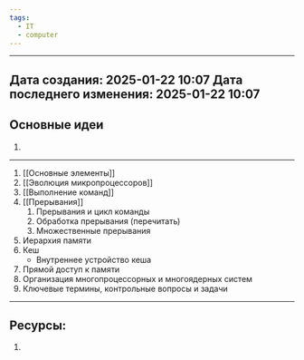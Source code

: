 ```yaml
---
tags:
  - IT
  - computer
---
```

---
Дата создания: 2025-01-22 10:07
Дата последнего изменения: 2025-01-22 10:07
---
## Основные идеи
1) 
---
1. [[Основные элементы]]
2. [[Эволюция микропроцессоров]]
3. [[Выполнение команд]]
4. [[Прерывания]]
	1. Прерывания и цикл команды
	2. Обработка прерывания (перечитать)
	3. Множественные прерывания
5. Иерархия памяти
6. Кеш
	 - Внутреннее устройство кеша
7. Прямой доступ к памяти
8. Организация многопроцессорных и многоядерных систем
9. Ключевые термины, контрольные вопросы и задачи

---
## Ресурсы:
1) 
